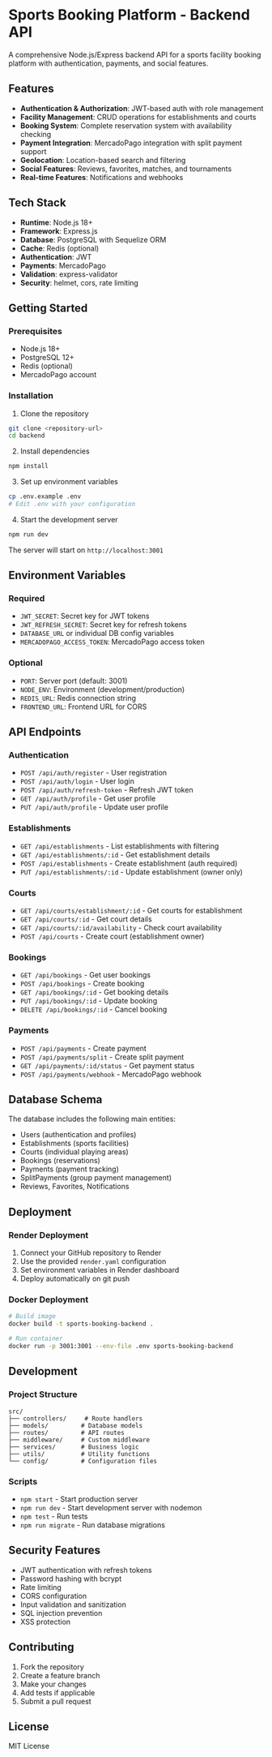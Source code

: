 # Sports Booking Platform - Backend API

A comprehensive Node.js/Express backend API for a sports facility booking platform with authentication, payments, and social features.

## Features

- **Authentication & Authorization**: JWT-based auth with role management
- **Facility Management**: CRUD operations for establishments and courts
- **Booking System**: Complete reservation system with availability checking
- **Payment Integration**: MercadoPago integration with split payment support
- **Geolocation**: Location-based search and filtering
- **Social Features**: Reviews, favorites, matches, and tournaments
- **Real-time Features**: Notifications and webhooks

## Tech Stack

- **Runtime**: Node.js 18+
- **Framework**: Express.js
- **Database**: PostgreSQL with Sequelize ORM
- **Cache**: Redis (optional)
- **Authentication**: JWT
- **Payments**: MercadoPago
- **Validation**: express-validator
- **Security**: helmet, cors, rate limiting

## Getting Started

### Prerequisites

- Node.js 18+ 
- PostgreSQL 12+
- Redis (optional)
- MercadoPago account

### Installation

1. Clone the repository
```bash
git clone <repository-url>
cd backend
```

2. Install dependencies
```bash
npm install
```

3. Set up environment variables
```bash
cp .env.example .env
# Edit .env with your configuration
```

4. Start the development server
```bash
npm run dev
```

The server will start on `http://localhost:3001`

## Environment Variables

### Required
- `JWT_SECRET`: Secret key for JWT tokens
- `JWT_REFRESH_SECRET`: Secret key for refresh tokens
- `DATABASE_URL` or individual DB config variables
- `MERCADOPAGO_ACCESS_TOKEN`: MercadoPago access token

### Optional
- `PORT`: Server port (default: 3001)
- `NODE_ENV`: Environment (development/production)
- `REDIS_URL`: Redis connection string
- `FRONTEND_URL`: Frontend URL for CORS

## API Endpoints

### Authentication
- `POST /api/auth/register` - User registration
- `POST /api/auth/login` - User login
- `POST /api/auth/refresh-token` - Refresh JWT token
- `GET /api/auth/profile` - Get user profile
- `PUT /api/auth/profile` - Update user profile

### Establishments
- `GET /api/establishments` - List establishments with filtering
- `GET /api/establishments/:id` - Get establishment details
- `POST /api/establishments` - Create establishment (auth required)
- `PUT /api/establishments/:id` - Update establishment (owner only)

### Courts
- `GET /api/courts/establishment/:id` - Get courts for establishment
- `GET /api/courts/:id` - Get court details
- `GET /api/courts/:id/availability` - Check court availability
- `POST /api/courts` - Create court (establishment owner)

### Bookings
- `GET /api/bookings` - Get user bookings
- `POST /api/bookings` - Create booking
- `GET /api/bookings/:id` - Get booking details
- `PUT /api/bookings/:id` - Update booking
- `DELETE /api/bookings/:id` - Cancel booking

### Payments
- `POST /api/payments` - Create payment
- `POST /api/payments/split` - Create split payment
- `GET /api/payments/:id/status` - Get payment status
- `POST /api/payments/webhook` - MercadoPago webhook

## Database Schema

The database includes the following main entities:
- Users (authentication and profiles)
- Establishments (sports facilities)
- Courts (individual playing areas)
- Bookings (reservations)
- Payments (payment tracking)
- SplitPayments (group payment management)
- Reviews, Favorites, Notifications

## Deployment

### Render Deployment

1. Connect your GitHub repository to Render
2. Use the provided `render.yaml` configuration
3. Set environment variables in Render dashboard
4. Deploy automatically on git push

### Docker Deployment

```bash
# Build image
docker build -t sports-booking-backend .

# Run container
docker run -p 3001:3001 --env-file .env sports-booking-backend
```

## Development

### Project Structure
```
src/
├── controllers/     # Route handlers
├── models/         # Database models
├── routes/         # API routes
├── middleware/     # Custom middleware
├── services/       # Business logic
├── utils/          # Utility functions
└── config/         # Configuration files
```

### Scripts
- `npm start` - Start production server
- `npm run dev` - Start development server with nodemon
- `npm test` - Run tests
- `npm run migrate` - Run database migrations

## Security Features

- JWT authentication with refresh tokens
- Password hashing with bcrypt
- Rate limiting
- CORS configuration
- Input validation and sanitization
- SQL injection prevention
- XSS protection

## Contributing

1. Fork the repository
2. Create a feature branch
3. Make your changes
4. Add tests if applicable
5. Submit a pull request

## License

MIT License
